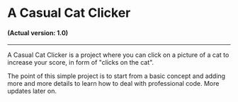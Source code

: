 # A Casual Cat Clicker
#### (Actual version: 1.0)
---
A Casual Cat Clicker is a project where you can click on a picture of a cat to increase your score, in form of "clicks on the cat".

The point of this simple project is to start from a basic concept and adding more and more details to learn how to deal with professional code. More updates later on.